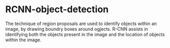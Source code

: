 # RCNN-object-detection
The technique of region proposals are used to identify objects within an image, by drawing boundry boxes around ogjects.
R-CNN assists in identifying both the objects present in the image and the location of objects within the image.
